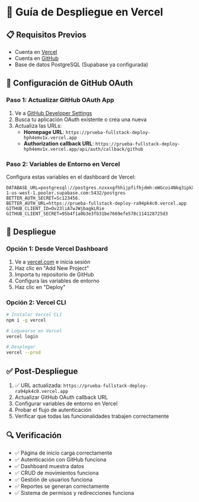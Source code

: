 # 🚀 Guía de Despliegue en Vercel

## 📋 Requisitos Previos
- Cuenta en [Vercel](https://vercel.com)
- Cuenta en [GitHub](https://github.com) 
- Base de datos PostgreSQL (Supabase ya configurada)

## 🔧 Configuración de GitHub OAuth

### Paso 1: Actualizar GitHub OAuth App
1. Ve a [GitHub Developer Settings](https://github.com/settings/developers)
2. Busca tu aplicación OAuth existente o crea una nueva
3. Actualiza las URLs:
   - **Homepage URL**: `https://prueba-fullstack-deploy-hph4emv1x.vercel.app`
   - **Authorization callback URL**: `https://prueba-fullstack-deploy-hph4emv1x.vercel.app/api/auth/callback/github`

### Paso 2: Variables de Entorno en Vercel
Configura estas variables en el dashboard de Vercel:

```env
DATABASE_URL=postgresql://postgres.nzxxxgfhhijpfifhjdmh:eWGcoi4Nkq3ipkXo@aws-1-us-west-1.pooler.supabase.com:5432/postgres
BETTER_AUTH_SECRET=Sc123456.
BETTER_AUTH_URL=https://prueba-fullstack-deploy-ra94pk4c0.vercel.app
GITHUB_CLIENT_ID=Ov23liA7wJWjbagkLRie
GITHUB_CLIENT_SECRET=95b4f1a0b3e3fb31be7669efe578c114128725d3
```

## 🚀 Despliegue

### Opción 1: Desde Vercel Dashboard
1. Ve a [vercel.com](https://vercel.com) e inicia sesión
2. Haz clic en "Add New Project"
3. Importa tu repositorio de GitHub
4. Configura las variables de entorno
5. Haz clic en "Deploy"

### Opción 2: Vercel CLI
```bash
# Instalar Vercel CLI
npm i -g vercel

# Loguearse en Vercel  
vercel login

# Desplegar
vercel --prod
```

## ✅ Post-Despliegue
1. ✅ URL actualizada: `https://prueba-fullstack-deploy-ra94pk4c0.vercel.app`
2. Actualizar GitHub OAuth callback URL
3. Configurar variables de entorno en Vercel
4. Probar el flujo de autenticación
5. Verificar que todas las funcionalidades trabajen correctamente

## 🔍 Verificación
- ✅ Página de inicio carga correctamente
- ✅ Autenticación con GitHub funciona
- ✅ Dashboard muestra datos
- ✅ CRUD de movimientos funciona
- ✅ Gestión de usuarios funciona
- ✅ Reportes se generan correctamente
- ✅ Sistema de permisos y redirecciones funciona
